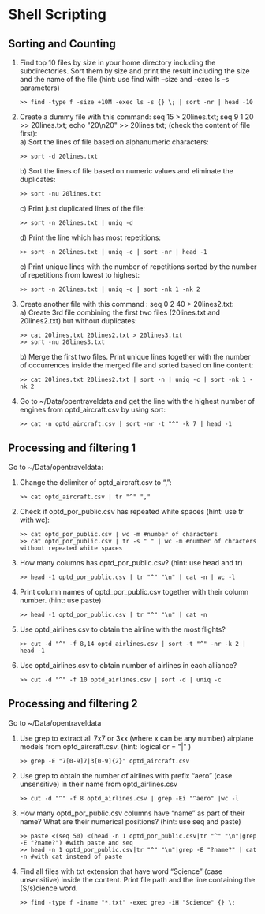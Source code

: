 # Shell Scripting

## Sorting and Counting

1.  Find top 10 files by size in your home directory including the subdirectories. Sort them by size and print the result including the size and the name of the file (hint: use find with –size and -exec ls –s parameters)
    ```
    >> find -type f -size +10M -exec ls -s {} \; | sort -nr | head -10
    ```
2.  Create a dummy file with this command: seq 15 > 20lines.txt; seq 9 1 20 >> 20lines.txt; echo "20\n20" >> 20lines.txt; (check the content of file first):<br />
    a)  Sort the lines of file based on alphanumeric characters:
    ```
    >> sort -d 20lines.txt
    ```
    b)  Sort the lines of file based on numeric values and eliminate the duplicates:
    ```
    >> sort -nu 20lines.txt
    ```
    c)  Print just duplicated lines of the file:
    ```
    >> sort -n 20lines.txt | uniq -d
    ```
    d)  Print the line which has most repetitions:
    ```
    >> sort -n 20lines.txt | uniq -c | sort -nr | head -1
    ```
    e)  Print unique lines with the number of repetitions sorted by the number of repetitions from lowest to highest:
    ```
    >> sort -n 20lines.txt | uniq -c | sort -nk 1 -nk 2
    ```
3.  Create another file with this command : seq 0 2 40 > 20lines2.txt:<br />
    a)  Create 3rd file combining the first two files (20lines.txt and 20lines2.txt) but without duplicates:
    ```
    >> cat 20lines.txt 20lines2.txt > 20lines3.txt
    >> sort -nu 20lines3.txt
    ```
    b) Merge the first two files. Print unique lines together with the number of occurrences inside the merged file and sorted based on line content:
    ```
    >> cat 20lines.txt 20lines2.txt | sort -n | uniq -c | sort -nk 1 -nk 2
    ```
4.  Go to ~/Data/opentraveldata and get the line with the highest number of engines from optd_aircraft.csv by using sort:
    ```
    >> cat -n optd_aircraft.csv | sort -nr -t "^" -k 7 | head -1
    ```

## Processing and filtering 1

Go to ~/Data/opentraveldata:<br />
1.  Change the delimiter of optd_aircraft.csv to “,”:
    ```
    >> cat optd_aircraft.csv | tr "^" ","
    ```
2. Check if optd_por_public.csv has repeated white spaces (hint: use tr with wc):
    ```
    >> cat optd_por_public.csv | wc -m #number of characters
    >> cat optd_por_public.csv | tr -s " " | wc -m #number of chracters without repeated white spaces
    ```
3. How many columns has optd_por_public.csv? (hint: use head and tr)
    ```
    >> head -1 optd_por_public.csv | tr "^" "\n" | cat -n | wc -l
    ```
4. Print column names of optd_por_public.csv together with their column number. (hint: use paste)
    ```
    >> head -1 optd_por_public.csv | tr "^" "\n" | cat -n
    ```
5. Use optd_airlines.csv to obtain the airline with the most flights?
    ```
    >> cut -d "^" -f 8,14 optd_airlines.csv | sort -t "^" -nr -k 2 | head -1
    ```
6. Use optd_airlines.csv to obtain number of airlines in each alliance?
    ```
    >> cut -d "^" -f 10 optd_airlines.csv | sort -d | uniq -c
    ```

## Processing and filtering 2

Go to ~/Data/opentraveldata
1.  Use grep to extract all 7x7 or 3xx (where x can be any number) airplane models from optd_aircraft.csv.
(hint: logical or = "|" )
    ```
    >> grep -E "7[0-9]7|3[0-9]{2}" optd_aircraft.csv
    ```
2.  Use grep to obtain the number of airlines with prefix “aero” (case unsensitive) in their name from
optd_airlines.csv
    ```
    >> cut -d "^" -f 8 optd_airlines.csv | grep -Ei "^aero" |wc -l
    ```
3.  How many optd_por_public.csv columns have “name” as part of their name? What are their numerical positions? (hint: use seq and paste)
    ```
    >> paste <(seq 50) <(head -n 1 optd_por_public.csv|tr "^" "\n"|grep -E "?name?") #with paste and seq
    >> head -n 1 optd_por_public.csv|tr "^" "\n"|grep -E "?name?" | cat -n #with cat instead of paste
    ```
4.  Find all files with txt extension that have word “Science” (case unsensitive) inside the content. Print file path and the line containing the (S/s)cience word.
    ```
    >> find -type f -iname "*.txt" -exec grep -iH "Science" {} \;
    ```
